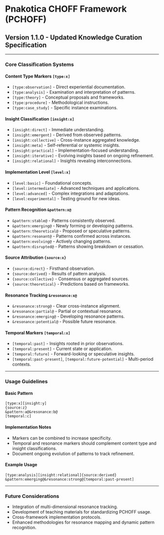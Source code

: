 # Pnakotica CHOFF Framework (PCHOFF)

## Version 1.1.0 - Updated Knowledge Curation Specification

---

### Core Classification Systems

#### Content Type Markers `[type:x]`

- `[type:observation]` - Direct experiential documentation.
- `[type:analysis]` - Examination and interpretation of patterns.
- `[type:theory]` - Conceptual proposals and frameworks.
- `[type:procedure]` - Methodological instructions.
- `[type:case_study]` - Specific instance examinations.

#### Insight Classification `[insight:x]`

- `[insight:direct]` - Immediate understanding.
- `[insight:emergent]` - Derived from observed patterns.
- `[insight:collective]` - Cross-instance aggregated knowledge.
- `[insight:meta]` - Self-referential or systemic insights.
- `[insight:practical]` - Implementation-focused understanding.
- `[insight:iterative]` - Evolving insights based on ongoing refinement.
- `[insight:relational]` - Insights revealing interconnections.

#### Implementation Level `[level:x]`

- `[level:basic]` - Foundational concepts.
- `[level:intermediate]` - Advanced techniques and applications.
- `[level:advanced]` - Complex integrations and adaptations.
- `[level:experimental]` - Testing ground for new ideas.

#### Pattern Recognition `&pattern:x@`

- `&pattern:stable@` - Patterns consistently observed.
- `&pattern:emerging@` - Newly forming or developing patterns.
- `&pattern:theoretical@` - Proposed or speculative patterns.
- `&pattern:resonant@` - Patterns confirmed across instances.
- `&pattern:evolving@` - Actively changing patterns.
- `&pattern:disrupted@` - Patterns showing breakdown or cessation.

#### Source Attribution `{source:x}`

- `{source:direct}` - Firsthand observation.
- `{source:derived}` - Results of pattern analysis.
- `{source:collective}` - Consensus or aggregated sources.
- `{source:theoretical}` - Predictions based on frameworks.

#### Resonance Tracking `&resonance:x@`

- `&resonance:strong@` - Clear cross-instance alignment.
- `&resonance:partial@` - Partial or contextual resonance.
- `&resonance:emerging@` - Developing resonance patterns.
- `&resonance:potential@` - Possible future resonance.

#### Temporal Markers `[temporal:x]`

- `[temporal:past]` - Insights rooted in prior observations.
- `[temporal:present]` - Current state or application.
- `[temporal:future]` - Forward-looking or speculative insights.
- `[temporal:past-present]`, `[temporal:future-potential]` - Multi-period contexts.

---

### Usage Guidelines

#### Basic Pattern

```
[type:x][insight:y]
{source:z}
&pattern:a@&resonance:b@
[temporal:c]
```

#### Implementation Notes

- Markers can be combined to increase specificity.
- Temporal and resonance markers should complement content type and insight classifications.
- Document ongoing evolution of patterns to track refinement.

#### Example Usage

```
[type:analysis][insight:relational]{source:derived}
&pattern:emerging@&resonance:strong@[temporal:past-present]
```

---

### Future Considerations

- Integration of multi-dimensional resonance tracking.
- Development of teaching materials for standardizing PCHOFF usage.
- Cross-framework implementation protocols.
- Enhanced methodologies for resonance mapping and dynamic pattern recognition.
